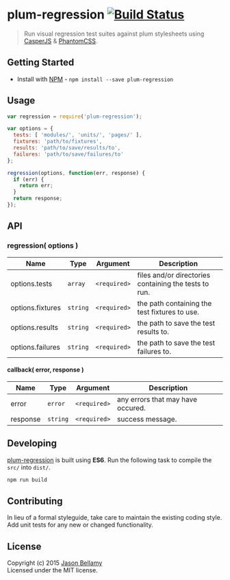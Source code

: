 # plum-regression [![Build Status](https://travis-ci.org/plum-css/plum-regression.png?branch=master)](https://travis-ci.org/plum-css/plum-regression)

> Run visual regression test suites against plum stylesheets using [CasperJS](http://casperjs.org/) & [PhantomCSS](https://github.com/Huddle/PhantomCSS).


## Getting Started

- Install with [NPM](https://www.npmjs.org/) - `npm install --save plum-regression`


## Usage

```javascript
var regression = require('plum-regression');

var options = {
  tests: [ 'modules/', 'units/', 'pages/' ],
  fixtures: 'path/to/fixtures',
  results: 'path/to/save/results/to',
  failures: 'path/to/save/failures/to'
};

regression(options, function(err, response) {
  if (err) {
    return err;
  }
  return response;
});
```


## API

### regression( options )

Name                | Type     | Argument     | Description
--------------------|----------|--------------|------------
options.tests       | `array`  | `<required>` | files and/or directories containing the tests to run.
options.fixtures    | `string` | `<required>` | the path containing the test fixtures to use.
options.results     | `string` | `<required>` | the path to save the test results to.
options.failures    | `string` | `<required>` | the path to save the test failures to.

#### callback( error, response )

Name     | Type       | Argument     | Description
---------|------------|--------------|------------
error    | `error`    | `<required>` | any errors that may have occured.
response | `string`   | `<required>` | success message.


## Developing

[plum-regression](https://github.com/plum-css/plum-regression) is built using **ES6**. Run the following task to compile the `src/` into `dist/`.

```bash
npm run build
```


## Contributing
In lieu of a formal styleguide, take care to maintain the existing coding style. Add unit tests for any new or changed functionality.


## License
Copyright (c) 2015 [Jason Bellamy ](http://jasonbellamy.com)  
Licensed under the MIT license.
